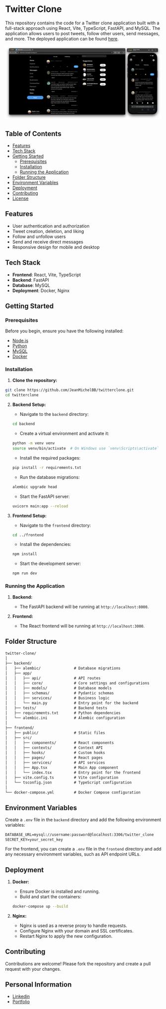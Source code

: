 # Twitter Clone

This repository contains the code for a Twitter clone application built with a full-stack approach using React, Vite, TypeScript, FastAPI, and MySQL. The application allows users to post tweets, follow other users, send messages, and more. The deployed application can be found [here](https://twitterclone.sacenpapier.synology.me/).

![image](header.png)

## Table of Contents

- [Features](#features)
- [Tech Stack](#tech-stack)
- [Getting Started](#getting-started)
  - [Prerequisites](#prerequisites)
  - [Installation](#installation)
  - [Running the Application](#running-the-application)
- [Folder Structure](#folder-structure)
- [Environment Variables](#environment-variables)
- [Deployment](#deployment)
- [Contributing](#contributing)
- [License](#license)

## Features

- User authentication and authorization
- Tweet creation, deletion, and liking
- Follow and unfollow users
- Send and receive direct messages
- Responsive design for mobile and desktop

## Tech Stack

- **Frontend**: React, Vite, TypeScript
- **Backend**: FastAPI
- **Database**: MySQL
- **Deployment**: Docker, Nginx

## Getting Started

### Prerequisites

Before you begin, ensure you have the following installed:

- [Node.js](https://nodejs.org/en/download/)
- [Python](https://www.python.org/downloads/)
- [MySQL](https://dev.mysql.com/downloads/mysql/)
- [Docker](https://www.docker.com/products/docker-desktop)

### Installation

1. **Clone the repository:**

```bash
git clone https://github.com/JeanMichelBB/twitterclone.git
cd twitterclone
```

2. **Backend Setup:**

   - Navigate to the `backend` directory:
   ```bash
   cd backend
   ```

   - Create a virtual environment and activate it:
   ```bash
   python -m venv venv
   source venv/bin/activate  # On Windows use `venv\Scripts\activate`
   ```

   - Install the required packages:
   ```bash
   pip install -r requirements.txt
   ```

   - Run the database migrations:
   ```bash
   alembic upgrade head
   ```

   - Start the FastAPI server:
   ```bash
   uvicorn main:app --reload
   ```

3. **Frontend Setup:**

   - Navigate to the `frontend` directory:
   ```bash
   cd ../frontend
   ```

   - Install the dependencies:
   ```bash
   npm install
   ```

   - Start the development server:
   ```bash
   npm run dev
   ```

### Running the Application

1. **Backend:**
   - The FastAPI backend will be running at `http://localhost:8000`.

2. **Frontend:**
   - The React frontend will be running at `http://localhost:3000`.

## Folder Structure

```
twitter-clone/
│
├── backend/
│   ├── alembic/               # Database migrations
│   ├── app/
│   │   ├── api/               # API routes
│   │   ├── core/              # Core settings and configurations
│   │   ├── models/            # Database models
│   │   ├── schemas/           # Pydantic schemas
│   │   ├── services/          # Business logic
│   │   └── main.py            # Entry point for the backend
│   ├── tests/                 # Backend tests
│   ├── requirements.txt       # Python dependencies
│   └── alembic.ini            # Alembic configuration
│
├── frontend/
│   ├── public/                # Static files
│   ├── src/
│   │   ├── components/        # React components
│   │   ├── contexts/          # Context API
│   │   ├── hooks/             # Custom hooks
│   │   ├── pages/             # React pages
│   │   ├── services/          # API services
│   │   ├── App.tsx            # Main App component
│   │   └── index.tsx          # Entry point for the frontend
│   ├── vite.config.ts         # Vite configuration
│   └── tsconfig.json          # TypeScript configuration
│
└── docker-compose.yml         # Docker Compose configuration
```

## Environment Variables

Create a `.env` file in the `backend` directory and add the following environment variables:

```
DATABASE_URL=mysql://username:password@localhost:3306/twitter_clone
SECRET_KEY=your_secret_key
```

For the frontend, you can create a `.env` file in the `frontend` directory and add any necessary environment variables, such as API endpoint URLs.

## Deployment

1. **Docker:**

   - Ensure Docker is installed and running.
   - Build and start the containers:
   ```bash
   docker-compose up --build
   ```

2. **Nginx:**

   - Nginx is used as a reverse proxy to handle requests.
   - Configure Nginx with your domain and SSL certificates.
   - Restart Nginx to apply the new configuration.

## Contributing

Contributions are welcome! Please fork the repository and create a pull request with your changes.

## Personal Information
<!-- linktend webside  -->
- [Linkedin](http://linkedin.com/in/jeanmichelbb/)
- [Portfolio](https://jeanmichelbb.github.io/)


<!-- mysql -u root -p -->


